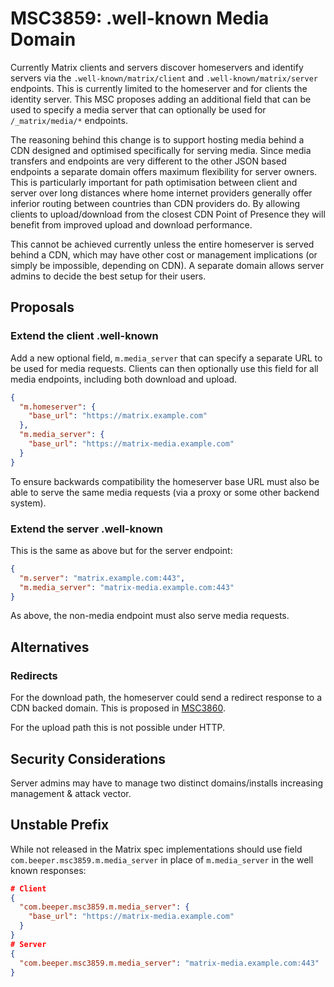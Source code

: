 # MSC3859: .well-known Media Domain

Currently Matrix clients and servers discover homeservers and identify servers via the `.well-known/matrix/client` and 
`.well-known/matrix/server` endpoints. This is currently limited to the homeserver and for clients the identity server.
This MSC proposes adding an additional field that can be used to specify a media server that can optionally be used 
for `/_matrix/media/*` endpoints.

The reasoning behind this change is to support hosting media behind a CDN designed and optimised specifically for 
serving media. Since media transfers and endpoints are very different to the other JSON based endpoints a separate 
domain offers maximum flexibility for server owners. This is particularly important for path optimisation between
client and server over long distances where home internet providers generally offer inferior routing between countries
than CDN providers do. By allowing clients to upload/download from the closest CDN Point of Presence they will benefit from improved
upload and download performance.

This cannot be achieved currently unless the entire homeserver is served behind a CDN, which may have other cost or
management implications (or simply be impossible, depending on CDN). A separate domain allows server admins to
decide the best setup for their users.


## Proposals

### Extend the client .well-known

Add a new optional field, `m.media_server` that can specify a separate URL to be used for media requests. Clients can 
then optionally use this field for all media endpoints, including both download and upload.

```json
{
  "m.homeserver": {
    "base_url": "https://matrix.example.com"
  },
  "m.media_server": {
    "base_url": "https://matrix-media.example.com"
  }
}
```

To ensure backwards compatibility the homeserver base URL must also be able to serve the same media requests (via a 
proxy or some other backend system).

### Extend the server .well-known

This is the same as above but for the server endpoint:

```json
{
  "m.server": "matrix.example.com:443",
  "m.media_server": "matrix-media.example.com:443"
}
```

As above, the non-media endpoint must also serve media requests.


## Alternatives

### Redirects

For the download path, the homeserver could send a redirect response to a CDN backed domain. This is proposed in 
[MSC3860](https://github.com/matrix-org/matrix-spec-proposals/pull/3860).

For the upload path this is not possible under HTTP.


## Security Considerations

Server admins may have to manage two distinct domains/installs increasing management & attack vector.


## Unstable Prefix

While not released in the Matrix spec implementations should use field `com.beeper.msc3859.m.media_server` in place of 
`m.media_server` in the well known responses:

```json
# Client
{
  "com.beeper.msc3859.m.media_server": {
    "base_url": "https://matrix-media.example.com"
  }
}
# Server
{
  "com.beeper.msc3859.m.media_server": "matrix-media.example.com:443"
}
```